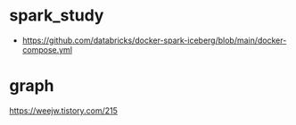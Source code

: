 # spark_study

- https://github.com/databricks/docker-spark-iceberg/blob/main/docker-compose.yml

# graph
https://weejw.tistory.com/215
